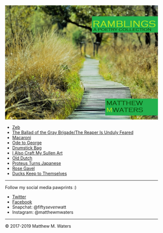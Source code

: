 ![Ramblings front cover](https://github.com/MattTheBobcat/RAMBLINGS/blob/master/Ramblings_Frontcover.jpeg)

- [Zeb](https://github.com/MattTheBobcat/RAMBLINGS/blob/master/Zeb.pdf)
- [The Ballad of the Gray Brigade/The Reaper Is Unduly Feared](https://github.com/MattTheBobcat/RAMBLINGS/blob/master/Gray%20Brigade.pdf)
- [Macaroni](https://github.com/MattTheBobcat/RAMBLINGS/blob/master/Macaroni.pdf)
- [Ode to George](https://github.com/MattTheBobcat/RAMBLINGS/blob/master/Ode%20to%20George.pdf)
- [Drumstick Bag](https://github.com/MattTheBobcat/RAMBLINGS/blob/master/Drumstick%20Bag.pdf)
- [I Also Craft My Sullen Art](https://github.com/MattTheBobcat/RAMBLINGS/blob/master/I%20Also%20Craft%20My%20Sullen%20Art.pdf)
- [Old Dutch](https://github.com/MattTheBobcat/RAMBLINGS/blob/master/Old_Dutch.pdf)
- [Proteus Turns Japanese](https://github.com/MattTheBobcat/RAMBLINGS/blob/master/Proteus%20Turns%20Japanese.pdf)
- [Rose Gavel](https://github.com/MattTheBobcat/RAMBLINGS/blob/master/Rose%20Gavel.pdf)
- [Ducks Keep to Themselves](https://github.com/MattTheBobcat/RAMBLINGS/blob/master/Ducks%20Keep%20to%20Themselves.pdf)

***

Follow my social media pawprints :)
- [Twitter](https://www.twitter.com/mistermorethan4)
- [Facebook](https://www.facebook.com/mistermorethanfour)
- Snapchat: @fifty*seven*watt
- Instagram: @matthewmwaters

***

© 2017-2019 Matthew M. Waters
